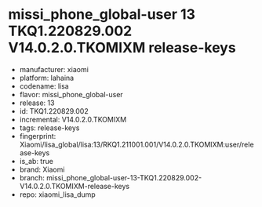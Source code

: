 # missi_phone_global-user 13 TKQ1.220829.002 V14.0.2.0.TKOMIXM release-keys
- manufacturer: xiaomi
- platform: lahaina
- codename: lisa
- flavor: missi_phone_global-user
- release: 13
- id: TKQ1.220829.002
- incremental: V14.0.2.0.TKOMIXM
- tags: release-keys
- fingerprint: Xiaomi/lisa_global/lisa:13/RKQ1.211001.001/V14.0.2.0.TKOMIXM:user/release-keys
- is_ab: true
- brand: Xiaomi
- branch: missi_phone_global-user-13-TKQ1.220829.002-V14.0.2.0.TKOMIXM-release-keys
- repo: xiaomi_lisa_dump
